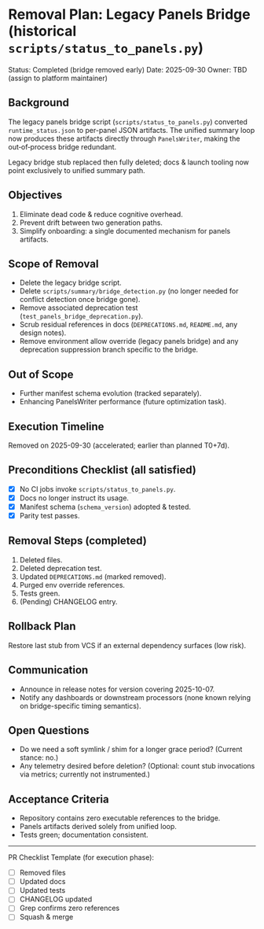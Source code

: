 # Removal Plan: Legacy Panels Bridge (historical `scripts/status_to_panels.py`)

Status: Completed (bridge removed early)
Date: 2025-09-30
Owner: TBD (assign to platform maintainer)

## Background
The legacy panels bridge script (`scripts/status_to_panels.py`) converted `runtime_status.json` to per-panel JSON artifacts. The unified summary loop now produces these artifacts directly through `PanelsWriter`, making the out‑of‑process bridge redundant.

Legacy bridge stub replaced then fully deleted; docs & launch tooling now point exclusively to unified summary path.

## Objectives
1. Eliminate dead code & reduce cognitive overhead.
2. Prevent drift between two generation paths.
3. Simplify onboarding: a single documented mechanism for panels artifacts.

## Scope of Removal
- Delete the legacy bridge script.
- Delete `scripts/summary/bridge_detection.py` (no longer needed for conflict detection once bridge gone).
- Remove associated deprecation test (`test_panels_bridge_deprecation.py`).
- Scrub residual references in docs (`DEPRECATIONS.md`, `README.md`, any design notes).
- Remove environment allow override (legacy panels bridge) and any deprecation suppression branch specific to the bridge.

## Out of Scope
- Further manifest schema evolution (tracked separately).
- Enhancing PanelsWriter performance (future optimization task).

## Execution Timeline
Removed on 2025-09-30 (accelerated; earlier than planned T0+7d).

## Preconditions Checklist (all satisfied)
- [x] No CI jobs invoke `scripts/status_to_panels.py`.
- [x] Docs no longer instruct its usage.
- [x] Manifest schema (`schema_version`) adopted & tested.
- [x] Parity test passes.

## Removal Steps (completed)
1. Deleted files.
2. Deleted deprecation test.
3. Updated `DEPRECATIONS.md` (marked removed).
4. Purged env override references.
5. Tests green.
6. (Pending) CHANGELOG entry.

## Rollback Plan
Restore last stub from VCS if an external dependency surfaces (low risk).

## Communication
- Announce in release notes for version covering 2025-10-07.
- Notify any dashboards or downstream processors (none known relying on bridge-specific timing semantics).

## Open Questions
- Do we need a soft symlink / shim for a longer grace period? (Current stance: no.)
- Any telemetry desired before deletion? (Optional: count stub invocations via metrics; currently not instrumented.)

## Acceptance Criteria
- Repository contains zero executable references to the bridge.
- Panels artifacts derived solely from unified loop.
- Tests green; documentation consistent.

---
PR Checklist Template (for execution phase):
- [ ] Removed files
- [ ] Updated docs
- [ ] Updated tests
- [ ] CHANGELOG updated
- [ ] Grep confirms zero references
- [ ] Squash & merge
